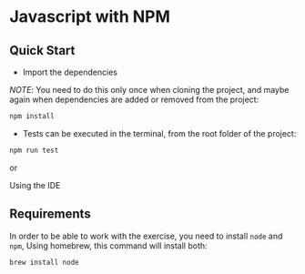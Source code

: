 # Javascript with NPM

## Quick Start

* Import the dependencies

_NOTE_: You need to do this only once when cloning the project, and maybe again when dependencies are added or removed from the project:

```bash
npm install
```

* Tests can be executed in the terminal, from the root folder of the project:

```bash
npm run test
```

or

Using the IDE


## Requirements

In order to be able to work with the exercise, you need to install `node` and `npm`, Using homebrew, this command will install both:

```bash
brew install node
```
